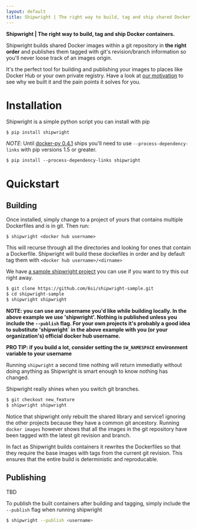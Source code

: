 ```yaml
---
layout: default
title: Shipwright | The right way to build, tag and ship shared Docker containers.
---
```


<strong>Shipwright | The right way to build, tag and 
ship Docker containers.</strong>


Shipwright builds shared Docker images within a git repository
in **the right order** and publishes them tagged with git's revision/branch
information so  you'll never loose track of an images origin.

It's the perfect tool for building and publishing your images to places
like Docker Hub or your own private registry. Have a look at  [our motivation](docs/motivation.md) to see why we built it and the pain points it solves for you.


Installation
============

Shipwright is a simple python script you can install with pip

	$ pip install shipwright

*NOTE*: Until [docker-py 0.4.1](https://github.com/docker/docker-py) ships you'll need to use `--process-dependency-links` with pip versions 1.5 or greater.

```
$ pip install --process-dependency-links shipwright
```

Quickstart
==========


Building
--------

Once installed, simply change to a project of yours that contains multiple Dockerfiles and is in git. Then run:

	$ shipwright <docker hub username>
	
This will recurse through all the directories and looking for ones that contain a Dockerfile. Shipwright will build these dockefiles in order and by default tag them with `<docker hub username>/<dirname>`


We have [a sample shipwright project](https://github.com/6si/shipwright-sample) you can use if you want to try this out right away.

```bash
$ git clone https://github.com/6si/shipwright-sample.git
$ cd shipwright-sample
$ shipwright shipwright
```

**NOTE: you can use any username you'd like while building locally. In the above example we use 'shipwright'. Nothing is published unless you include the `--publish` flag. For your own projects it's probably a good idea to substitute 'shipwright` in the above example with you (or your organization's) official docker hub username.**

**PRO TIP: if you build a lot, consider setting the `SW_NAMESPACE` environment variable to your username**

Running `shipwright` a second time nothing will return immediatly without doing anything as Shipwright is smart enough to know nothing has changed.

Shipwright really shines when you switch git branches.

```bash
$ git checkout new_feature
$ shipwright shipwright
```

Notice that shipwright only rebuilt the shared library and service1 ignoring the other projects because they have a common git ancestory. Running `docker images` however shows that all the images in the git repository have been tagged with the latest git revision and branch. 

In fact as Shipwright builds  containers it rewrites the Dockerfiles so that they require the base images with tags from the current git revision. This ensures that the entire build is deterministic and reproducable.

Publishing
----------
TBD

To publish the built containers after building and tagging, simply include the `--publish` flag when running shipwright

```bash
$ shipwright --publish <username> 
```




